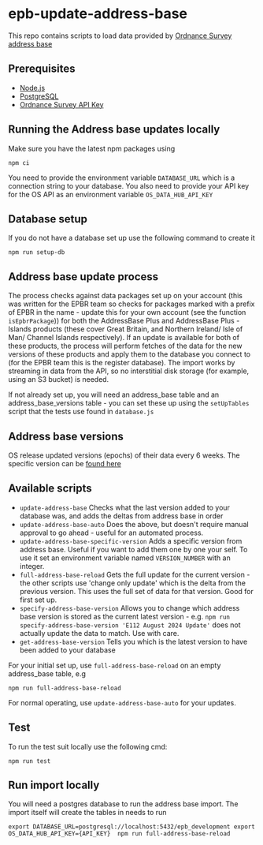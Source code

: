 # epb-update-address-base
This repo contains scripts to load data provided by [Ordnance Survey address base](https://www.ordnancesurvey.co.uk/products/addressbase)  

## Prerequisites

* [Node.js](https://nodejs.org/en/download/package-manager)
* [PostgreSQL](https://www.postgresql.org/)
* [Ordnance Survey API Key](https://www.ordnancesurvey.co.uk/products/addressbase#get)

## Running the Address base updates locally
Make sure you have the latest npm packages using

`npm ci`

You need to provide the environment variable `DATABASE_URL` which is a connection string to your database.
You also need to provide your API key for the OS API as an environment variable `OS_DATA_HUB_API_KEY`

## Database setup
If you do not have a database set up use the following command to create it

`npm run setup-db`

## Address base update process

The process checks against data packages set up on your account (this was written for the EPBR team so checks for packages marked with a prefix of EPBR in the name - update this for your own account (see the function `isEpbrPackage`)) for both the AddressBase Plus and AddressBase Plus - Islands products (these cover Great Britain, and Northern Ireland/ Isle of Man/ Channel Islands respectively). 
If an update is available for both of these products, the process will perform fetches of the data for the new versions of these products and apply them to the database you connect to (for the EPBR team this is the register database). 
The import works by streaming in data from the API, so no interstitial disk storage (for example, using an S3 bucket) is needed.

If not already set up, you will need an address_base table and an address_base_versions table - you can set these up using the `setUpTables` script that the tests use found in `database.js`

## Address base versions
OS release updated versions (epochs) of their data every 6 weeks. 
The specific version can be [found here](https://www.ordnancesurvey.co.uk/products/addressbase-epoch-dates)


## Available scripts

- `update-address-base` Checks what the last version added to your database was, and adds the deltas from address base in order
- `update-address-base-auto` Does the above, but doesn't require manual approval to go ahead - useful for an automated process.
- `update-address-base-specific-version` Adds a specific version from address base. Useful if you want to add them one by one your self. To use it set an environment variable named `VERSION_NUMBER` with an integer.
- `full-address-base-reload` Gets the full update for the current version - the other scripts use 'change only update' which is the delta from the previous version. This uses the full set of data for that version. Good for first set up.
- `specify-address-base-version` Allows you to change which address base version is stored as the current latest version - e.g. `npm run specify-address-base-version 'E112 August 2024 Update'` does not actually update the data to match. Use with care. 
- `get-address-base-version` Tells you which is the latest version to have been added to your database

For your initial set up, use `full-address-base-reload` on an empty address_base table, e.g 

`npm run full-address-base-reload`

For normal operating, use `update-address-base-auto` for your updates.

## Test

To run the test suit locally use the following cmd:

`npm run test`

## Run import locally
You will need a postgres database to run the address base import. The import itself will create the tables in needs to run

`export DATABASE_URL=postgresql://localhost:5432/epb_development
export OS_DATA_HUB_API_KEY={API_KEY} 
npm run full-address-base-reload
`